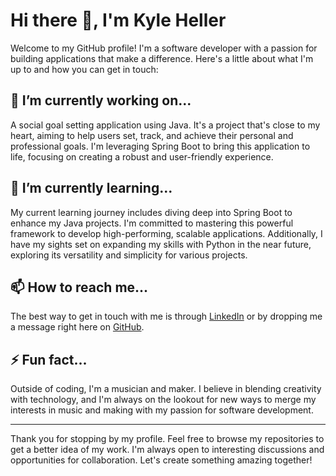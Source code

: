 # Hi there 👋, I'm Kyle Heller

Welcome to my GitHub profile! I'm a software developer with a passion for building applications that make a difference. Here's a little about what I'm up to and how you can get in touch:

## 🔭 I’m currently working on...
A social goal setting application using Java. It's a project that's close to my heart, aiming to help users set, track, and achieve their personal and professional goals. I'm leveraging Spring Boot to bring this application to life, focusing on creating a robust and user-friendly experience.

## 🌱 I’m currently learning...
My current learning journey includes diving deep into Spring Boot to enhance my Java projects. I'm committed to mastering this powerful framework to develop high-performing, scalable applications. Additionally, I have my sights set on expanding my skills with Python in the near future, exploring its versatility and simplicity for various projects.

## 📫 How to reach me...
The best way to get in touch with me is through [LinkedIn](#) or by dropping me a message right here on [GitHub](#). 

## ⚡ Fun fact...
Outside of coding, I'm a musician and maker. I believe in blending creativity with technology, and I'm always on the lookout for new ways to merge my interests in music and making with my passion for software development.

---

Thank you for stopping by my profile. Feel free to browse my repositories to get a better idea of my work. I'm always open to interesting discussions and opportunities for collaboration. Let's create something amazing together!
